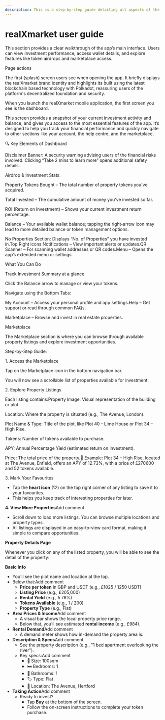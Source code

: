 ```yaml
---
description: This is a step-by-step guide detailing all aspects of the user journey.
---
```


# realXmarket user guide

This section provides a clear walkthrough of the app’s main interface. Users can view investment performance, access wallet details, and explore features like token airdrops and marketplace access.

Page actions

The first (splash) screen users see when opening the app. It briefly displays the realXmarket brand identity and highlights its built using the latest blockchain based technology with Polkadot, reassuring users of the platform's decentralized foundation and security.

When you launch the realXmarket mobile application, the first screen you see is the dashboard.

This screen provides a snapshot of your current investment activity and balance, and gives you access to the most essential features of the app. It’s designed to help you track your financial performance and quickly navigate to other sections like your account, the help centre, and the marketplace.

🔍 Key Elements of Dashboard

Disclaimer Banner: A security warning advising users of the financial risks involved. Clicking “Take 2 mins to learn more” opens additional safety details.

Airdrop & Investment Stats:

Property Tokens Bought – The total number of property tokens you've acquired.

Total Invested – The cumulative amount of money you’ve invested so far.

ROI (Return on Investment) – Shows your current investment return percentage.

Balance – Your available wallet balance; tapping the right-arrow icon may lead to more detailed balance or token management options.

No Properties Section: Displays “No. of Properties” you have invested in.Top Right Icons:Notifications – View important alerts or updates.QR Scanner – For scanning wallet addresses or QR codes.Menu – Opens the app’s extended menu or settings.

What You Can Do

Track Investment Summary at a glance.

Click the Balance arrow to manage or view your tokens.

Navigate using the Bottom Tabs:

My Account – Access your personal profile and app settings.Help – Get support or read through common FAQs.

Marketplace – Browse and invest in real estate properties.

Marketplace

The Marketplace section is where you can browse through available property listings and explore investment opportunities.

Step-by-Step Guide:

1\. Access the Marketplace

Tap on the Marketplace icon in the bottom navigation bar.

You will now see a scrollable list of properties available for investment.

2\. Explore Property Listings

Each listing contains:Property Image: Visual representation of the building or plot.

Location: Where the property is situated (e.g., The Avenue, London).

Plot Name & Type: Title of the plot, like Plot 40 – Lime House or Plot 34 – High Rise.

Tokens: Number of tokens available to purchase.

APY: Annual Percentage Yield (estimated return on investment).

Price: The total price of the property.📝 Example: Plot 34 – High Rise, located at The Avenue, Enfield, offers an APY of 12.73%, with a price of £270600 and 52 tokens available.

3\. Mark Your Favourites

* Tap the **heart icon** (♡) on the top right corner of any listing to save it to your favourites.
* This helps you keep track of interesting properties for later.

**4. View More Properties**Add comment

* Scroll down to load more listings. You can browse multiple locations and property types.
* All listings are displayed in an easy-to-view card format, making it simple to compare opportunities.

**Property Details Page**

Whenever you click on any of the listed property, you will be able to see the detail of the property:

**Basic Info**

* You’ll see the plot name and location at the top.
* Below that:Add comment
  * **Price per token** in GBP and USDT (e.g., £1025 / 1250 USDT)
  * **Listing Price** (e.g., £205,000)
  * **Rental Yield** (e.g., 5.76%)
  * **Tokens Available** (e.g., 1 / 200)
  * **Property Type** (e.g., Flat)
* **Area Prices & Income**Add comment
  * A visual bar shows the local property price range.
  * Below that, you’ll see estimated **rental income** (e.g., £984).
* **Rental Demand**Add comment
  * A demand meter shows how in-demand the property area is.
* **Description & Specs**Add comment
  * See the property description (e.g., "1 bed apartment overlooking the river").
  * Key specs:Add comment
    * 📐 Size: 100sqm
    * 🛏 Bedrooms: 1
    * 🛁 Bathrooms: 1
    * 🏷 Type: Flat
    * 📍 Location: The Avenue, Hertford
* **Taking Action**Add comment
  * Ready to invest?
    * Tap **Buy** at the bottom of the screen.
    * Follow the on-screen instructions to complete your token purchase.
